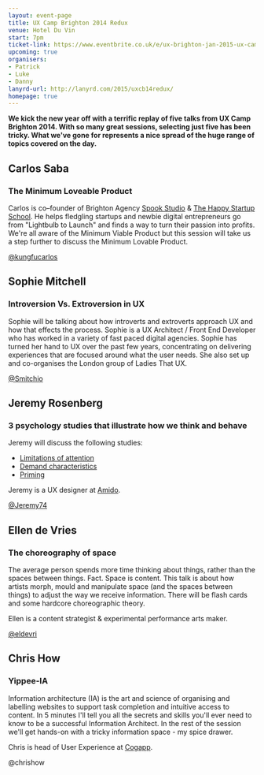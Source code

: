 ```yaml
---
layout: event-page  
title: UX Camp Brighton 2014 Redux
venue: Hotel Du Vin
start: 7pm
ticket-link: https://www.eventbrite.co.uk/e/ux-brighton-jan-2015-ux-camp-brighton-2014-redux-tickets-14808680161
upcoming: true
organisers:
- Patrick
- Luke
- Danny
lanyrd-url: http://lanyrd.com/2015/uxcb14redux/
homepage: true
---
```


**We kick the new year off with a terrific replay of five talks from UX Camp Brighton 2014. With so many great sessions, selecting just five has been tricky. What we've gone for represents a nice spread of the huge range of topics covered on the day.**

## Carlos Saba

### The Minimum Loveable Product

Carlos is co–founder of Brighton Agency [Spook Studio](http://www.spookstudio.com/ "") & [The Happy Startup School](http://thehappystartupschool.com/ ""). He helps fledgling startups and newbie digital entrepreneurs go from "Lightbulb to Launch" and finds a way to turn their passion into profits. We're all aware of the Minimum Viable Product but this session will take us a step further to discuss  the Minimum Lovable Product. 

[@kungfucarlos](http://twitter.com/kungfucarlos "")

## Sophie Mitchell

### Introversion Vs. Extroversion in UX

Sophie will be talking about how introverts and extroverts approach UX and how that effects the process. Sophie is a UX Architect / Front End Developer who has worked in a variety of fast paced digital agencies. Sophie has turned her hand to UX over the past few years, concentrating on delivering experiences that are focused around what the user needs. She also set up and co-organises the London group of Ladies That UX.

[@Smitchio](https://twitter.com/smitchio "")

## Jeremy Rosenberg

### 3 psychology studies that illustrate how we think and behave

Jeremy will discuss the following studies:

- [Limitations of attention](http://link.springer.com/article/10.3758/BF03214339 "")
- [Demand characteristics](http://www.psych.upenn.edu/history/orne/orne1962amerpsychol776783.html "")
- [Priming](http://www.epjournal.net/articles/human-vocabulary-use-as-display/ "")

Jeremy is a UX designer at [Amido](http://www.amido.com/ "").

[@Jeremy74](http://twitter.com/Jeremy74 "")

## Ellen de Vries

### The choreography of space

The average person spends more time thinking about things, rather than the spaces between things. Fact. Space is content. This talk is about how artists morph, mould and manipulate space (and the spaces between things) to adjust the way we receive information. There will be flash cards and some hardcore choreographic theory.

Ellen is a content strategist & experimental performance arts maker.

[@eldevri](http://twitter.com/eldevri "")

## Chris How 

### Yippee-IA

Information architecture (IA) is the art and science of organising and labelling websites to support task completion and intuitive access to content. In 5 minutes I'll tell you all the secrets and skills you'll ever need to know to be a successful Information Architect. In the rest of the session we'll get hands-on with a tricky information space - my spice drawer. 

Chris is head of User Experience at [Cogapp](http://www.cogapp.com/ "").

@chrishow

